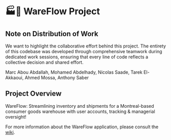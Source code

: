 # :factory::ship: WareFlow Project

## Note on Distribution of Work
We want to highlight the collaborative effort behind this project. The entirety of this codebase was developed through comprehensive teamwork during dedicated work sessions, ensuring that every line of code reflects a collective decision and shared effort.


Marc Abou Abdallah,
Mohamed Abdelhady,
Nicolas Saade,
Tarek El-Akkaoui,
Ahmed Mossa,
Anthony Saber


## Project Overview

WareFlow: Streamlining inventory and shipments for a Montreal-based consumer goods warehouse with user accounts, tracking & managerial oversight!

For more information about the WareFlow application, please consult the [wiki](https://github.com/MarcAbouAbdallah/Wareflow/wiki).

